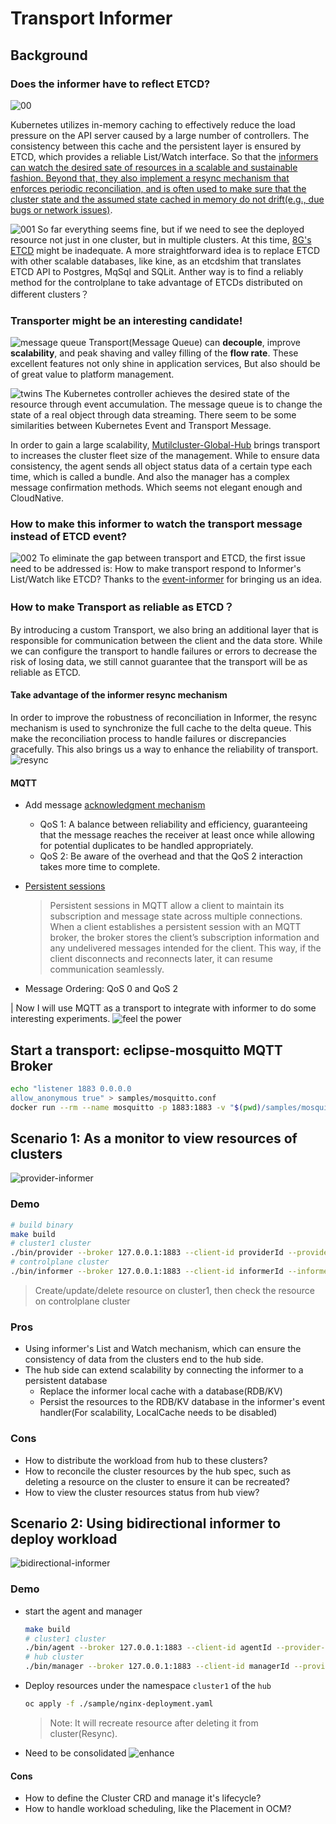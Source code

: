 # Transport Informer

## Background
### Does the informer have to reflect ETCD? 
![00](./docs/images/00.png)

Kubernetes utilizes in-memory caching to effectively reduce the load pressure on the API server caused by a large number of controllers. The consistency between this cache and the persistent layer is ensured by ETCD, which provides a reliable List/Watch interface. So that the [informers can watch the desired sate of resources in a scalable and sustainable fashion. Beyond that, they also implement a resync mechanism that enforces periodic reconciliation, and is often used to make sure that the cluster state and the assumed state cached in memory do not drift(e.g., due bugs or network issues)](https://www.oreilly.com/library/view/programming-kubernetes/9781492047094/ch01.html).

![001](./docs/images/001.png)
So far everything seems fine, but if we need to see the deployed resource not just in one cluster, but in multiple clusters. At this time, [8G's ETCD](https://github.com/etcd-io/etcd/issues/9771) might be inadequate. A more straightforward idea is to replace ETCD with other scalable databases, like kine, as an etcdshim that translates ETCD API to Postgres, MqSql and SQLit. Anther way is to find a reliably method for the controlplane to take advantage of ETCDs distributed on different clusters？

### Transporter might be an interesting candidate!

![message queue](./docs/images/message-queue.png)
Transport(Message Queue) can **decouple**, improve **scalability**, and peak shaving and valley filling of the **flow rate**. These excellent features not only shine in application services, But also should be of great value to platform management.

![twins](./docs/images/twins.png)
The Kubernetes controller achieves the desired state of the resource through event accumulation. The message queue is to change the state of a real object through data streaming. There seem to be some similarities between Kubernetes Event and Transport Message.

In order to gain a large scalability, [Mutilcluster-Global-Hub](https://github.com/stolostron/multicluster-global-hub) brings transport to increases the cluster fleet size of the management. While to ensure data consistency, the agent sends all object status data of a certain type each time, which is called a bundle. And also the manager has a complex message confirmation methods. Which seems not elegant enough and CloudNative.

### How to make this informer to watch the transport message instead of ETCD event?

![002](./docs/images/002.png)
To eliminate the gap between transport and ETCD, the first issue need to be addressed is:
How to make transport respond to Informer's List/Watch like ETCD? Thanks to the [event-informer](https://github.com/qiujian16/events-informer) for bringing us an idea. 

### How to make Transport as reliable as ETCD？

By introducing a custom Transport, we also bring an additional layer that is responsible for communication between the client and the data store. While we can configure the transport to handle failures or errors to decrease the risk of losing data, we still cannot guarantee that the transport will be as reliable as ETCD. 

#### Take advantage of the informer resync mechanism
In order to improve the robustness of reconciliation in Informer, the resync mechanism is used to synchronize the full cache to the delta queue. This make the reconciliation process to handle failures or discrepancies gracefully. This also brings us a way to enhance the reliability of transport.
![resync](./docs/images/resync.png)

#### MQTT 
- Add message [acknowledgment mechanism](https://www.hivemq.com/blog/mqtt-essentials-part-6-mqtt-quality-of-service-levels/)
    - QoS 1: A balance between reliability and efficiency, guaranteeing that the message reaches the receiver at least once while allowing for potential duplicates to be handled appropriately.
    - QoS 2:  Be aware of the overhead and that the QoS 2 interaction takes more time to complete.

- [Persistent sessions](https://www.hivemq.com/blog/mqtt-essentials-part-7-persistent-session-queuing-messages/)
    > Persistent sessions in MQTT allow a client to maintain its subscription and message state across multiple connections. When a client establishes a persistent session with an MQTT broker, the broker stores the client’s subscription information and any undelivered messages intended for the client. This way, if the client disconnects and reconnects later, it can resume communication seamlessly.

- Message Ordering: QoS 0 and QoS 2


| Now I will use MQTT as a transport to integrate with informer to do some interesting experiments.
![feel the power](./docs/images/power.png)


## Start a transport: eclipse-mosquitto MQTT Broker
```bash
echo "listener 1883 0.0.0.0
allow_anonymous true" > samples/mosquitto.conf
docker run --rm --name mosquitto -p 1883:1883 -v "$(pwd)/samples/mosquitto.conf:/mosquitto/config/mosquitto.conf" eclipse-mosquitto
```

## Scenario 1: As a monitor to view resources of clusters
![provider-informer](./docs/images/provider-informer.png)

### Demo
```bash
# build binary
make build
# cluster1 cluster
./bin/provider --broker 127.0.0.1:1883 --client-id providerId --provider-send /provider/payload --provider-receive /informer/signal --cluster cluster1
# controlplane cluster
./bin/informer --broker 127.0.0.1:1883 --client-id informerId --informer-send /informer/signal --informer-receive /provider/payload
```
> Create/update/delete resource on cluster1, then check the resource on controlplane cluster

### Pros
- Using informer's List and Watch mechanism, which can ensure the consistency of data from the clusters end to the hub side.
- The hub side can extend scalability by connecting the informer to a persistent database
  - Replace the informer local cache with a database(RDB/KV)
  - Persist the resources to the RDB/KV database in the informer's event handler(For scalability, LocalCache needs to be disabled)


### Cons
- How to distribute the workload from hub to these clusters?
- How to reconcile the cluster resources by the hub spec, such as deleting a resource on the cluster to ensure it can be recreated?
- How to view the cluster resources status from hub view?

## Scenario 2: Using bidirectional informer to deploy workload

![bidirectional-informer](./docs/images/bidirectional-informer.png)

### Demo
- start the agent and manager
  ```bash
  make build
  # cluster1 cluster
  ./bin/agent --broker 127.0.0.1:1883 --client-id agentId --provider-send /manager/informer/payload --provider-receive /manager/informer/signal --informer-send /manager/provider/signal --informer-receive /manager/provider/payload --cluster cluster1
  # hub cluster
  ./bin/manager --broker 127.0.0.1:1883 --client-id managerId --provider-send /manager/provider/payload --provider-receive /manager/provider/signal --informer-send /manager/informer/signal --informer-receive /manager/informer/payload
  ```
- Deploy resources under the namespace `cluster1` of the `hub`
  ```bash
  oc apply -f ./sample/nginx-deployment.yaml
  ```
  > Note: It will recreate resource after deleting it from cluster(Resync).

- Need to be consolidated
  ![enhance](./docs/images/enhance.png)

#### Cons
- How to define the Cluster CRD and manage it's lifecycle? 
- How to handle workload scheduling, like the Placement in OCM?